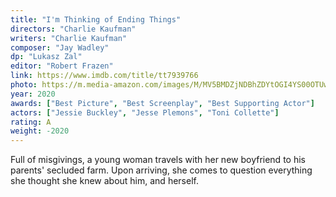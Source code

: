 ```yaml
---
title: "I'm Thinking of Ending Things"
directors: "Charlie Kaufman"
writers: "Charlie Kaufman"
composer: "Jay Wadley"
dp: "Lukasz Zal"
editor: "Robert Frazen"
link: https://www.imdb.com/title/tt7939766
photo: https://m.media-amazon.com/images/M/MV5BMDZjNDBhZDYtOGI4YS00OTUwLTk1ZjQtMjU5Mzc3NWNkNTNiXkEyXkFqcGdeQXVyODk4OTc3MTY@._V1_FMjpg_UX1280_.jpg
year: 2020
awards: ["Best Picture", "Best Screenplay", "Best Supporting Actor"]
actors: ["Jessie Buckley", "Jesse Plemons", "Toni Collette"]
rating: A
weight: -2020
---
```

Full of misgivings, a young woman travels with her new boyfriend to his parents' secluded farm. Upon arriving, she comes to question everything she thought she knew about him, and herself.